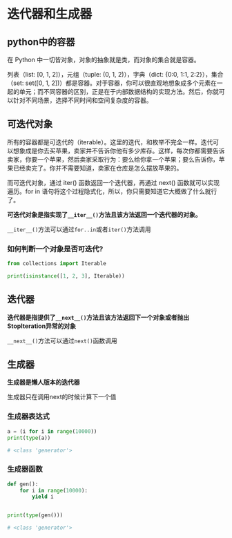 # 迭代器和生成器



## python中的容器

在 Python 中一切皆对象，对象的抽象就是类，而对象的集合就是容器。

列表（list: [0, 1, 2]），元组（tuple: (0, 1, 2)），字典（dict: {0:0, 1:1, 2:2}），集合（set: set([0, 1, 2])）都是容器。对于容器，你可以很直观地想象成多个元素在一起的单元；而不同容器的区别，正是在于内部数据结构的实现方法。然后，你就可以针对不同场景，选择不同时间和空间复杂度的容器。

## 可迭代对象

所有的容器都是可迭代的（iterable）。这里的迭代，和枚举不完全一样。迭代可以想象成是你去买苹果，卖家并不告诉你他有多少库存。这样，每次你都需要告诉卖家，你要一个苹果，然后卖家采取行为：要么给你拿一个苹果；要么告诉你，苹果已经卖完了。你并不需要知道，卖家在仓库是怎么摆放苹果的。

而可迭代对象，通过 iter() 函数返回一个迭代器，再通过 next() 函数就可以实现遍历。for in 语句将这个过程隐式化，所以，你只需要知道它大概做了什么就行了。



**可迭代对象是指实现了`__iter__()`方法且该方法返回一个迭代器的对象。**

`__iter__()`方法可以通过`for..in`或者`iter()`方法调用

### 如何判断一个对象是否可迭代?

```python
from collections import Iterable

print(isinstance([1, 2, 3], Iterable))
```



## 迭代器

**迭代器是指提供了`__next__()`方法且该方法返回下一个对象或者抛出StopIteration异常的对象**

`__next__()`方法可以通过`next()`函数调用

## 生成器

**生成器是懒人版本的迭代器**

生成器只在调用next的时候计算下一个值

### 生成器表达式

```python
a = (i for i in range(10000))
print(type(a))

# <class 'generator'>
```

### 生成器函数

```python
def gen():
    for i in range(10000):
        yield i


print(type(gen()))

# <class 'generator'>
```



